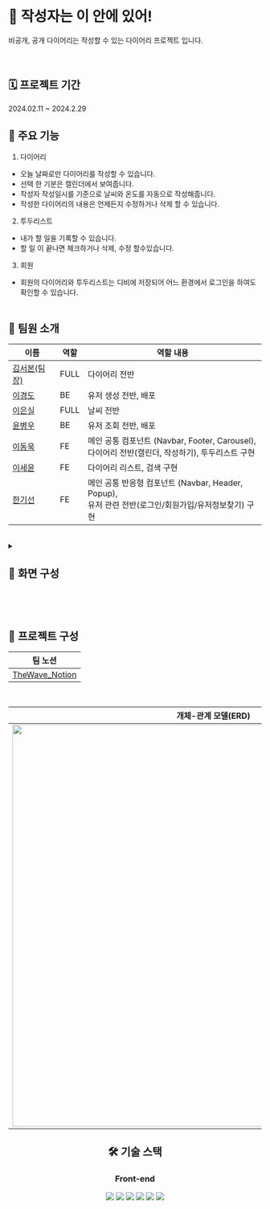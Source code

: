 #  📒 작성자는 이 안에 있어!

비공개, 공개 다이어리는 작성할 수 있는 다이어리 프로젝트 입니다.<br />
<br /><br />

## 🗓️ 프로젝트 기간

2024.02.11 ~ 2024.2.29


## 📌 주요 기능

1. 다이어리

- 오늘 날짜로만 다이어리를 작성할 수 있습니다. <br />
- 선택 한 기분은 캘린더에서 보여줍니다. <br />
- 작성자 작성일시를 기준으로 날씨와 온도를 자동으로 작성해줍니다. <br />
- 작성한 다이어리의 내용은 언제든지 수정하거나 삭제 할 수 있습니다. <br />

2. 투두리스트

- 내가 할 일을 기록할 수 있습니다. <br />
- 할 일 이 끝나면 체크하거나 삭제, 수정 할수있습니다. <br />


3. 회원

- 회원의 다이어리와 투두리스트는 디비에 저장되어 어느 환경에서 로그인을 하여도 확인할 수 있습니다.  <br />
  <br />

## 👥 팀원 소개

<div align=center >

| 이름 | 역할 | 역할 내용 |
| --- | --- | --- |
| [김서본(팀장)](https://github.com/seobon/) | FULL | 다이어리 전반 |
| [이경도](https://github.com/leekyoungdo) | BE | 유저 생성 전반, 배포 |
| [이은실](https://github.com/HeySiriLee) | FULL | 날씨 전반 |
| [윤병우](https://github.com/yoonbung12) | BE | 유저 조회 전반, 배포 |
| [이동욱](https://github.com/ldw0123) | FE | 메인 공통 컴포넌트 (Navbar, Footer, Carousel), <br /> 다이어리 전반(캘린더, 작성하기), 투두리스트 구현|
| [이세윤](https://github.com/ErrorMonkey) | FE | 다이어리 리스트, 검색 구현 |
| [한기선](https://github.com/kihet77) | FE | 메인 공통 반응형 컴포넌트 (Navbar, Header, Popup), <br /> 유저 관련 전반(로그인/회원가입/유저정보찾기) 구현 |

</div>


<br />

<details>
<summary>
    
## 📌 화면 구성

</summary>

<div align=center >

| 회원/비회원 서비스 | 
| :---: |
| <img src="https://github.com/9walnut/TheWave/assets/144768130/4beeb8e0-1ca9-47d4-b5c6-55c2d8e77baf" width="750"> |
| 홈페이지 메인 |
| <img src="https://github.com/9walnut/TheWave/assets/144768130/a2e1eb43-0e3c-40a0-bcae-33211b4f3cd7" width="750"> |
| 로그인 페이지 |
| <img src="https://github.com/9walnut/TheWave/assets/144768130/b0a3bcae-ce62-42a3-b795-4e95d07e483a" width="750"> |
| 회원 가입 |
| <img src="https://github.com/9walnut/TheWave/assets/144768130/167cc85c-f8ce-45c6-b8c3-c71730510d1c" width="750"> |
| 회원 정보 수정 |


---

| 관리자 서비스 |
| :---: |
| <img src="https://github.com/9walnut/TheWave/assets/144768130/01365fa8-feca-4fa8-b0e3-7fa3ed7beff5" width="750"> |
| 어드민 페이지 메인 |
| <img src="https://github.com/9walnut/TheWave/assets/144768130/8ccc1488-4329-4aa8-9d5f-9edbf8d87e2c" width="750"> |
| 상품 등록 |
| <img src="https://github.com/9walnut/TheWave/assets/144768130/d1e718cb-9ae1-4b3f-848f-2d0f04faf3b8" width="750"> |
| 회원 관리 |
| <img src="https://github.com/9walnut/TheWave/assets/144768130/516f2529-1961-4f50-82ea-e186b18095ad" width="750"> |
| 거래 내역 관리 |

</details>

</div>

<br /><br />

## 📌 프로젝트 구성

<div align=center> 

</div>

<div align=center> 

| **팀 노션** |
| :----------: |
| [TheWave_Notion](https://www.notion.so/2-497aee7da76c44349b490e628b98f318?pvs=4) |

</div>
<br />
<div align=center> 
  
| **개체-관계 모델(ERD)** |
| :----------: |
| <img src='https://github.com/9walnut/TheWave/assets/GIT/' width="800" /> |



## 🛠️ 기술 스택

### Front-end

<img src="https://img.shields.io/badge/html5-E34F26?style=for-the-badge&logo=html5&logoColor=white" /> <img src="https://img.shields.io/badge/css-1572B6?style=for-the-badge&logo=css3&logoColor=white" /> <img src="https://img.shields.io/badge/react-61DAFB?style=for-the-badge&logo=react&logoColor=black" /> <img src="https://img.shields.io/badge/javascript-F7DF1E?style=for-the-badge&logo=javascript&logoColor=black" /> <img src="https://img.shields.io/badge/tailwind-#06B6D4?style=for-the-badge&logo=tailwind&logoColor=black" /> <img src="https://img.shields.io/badge/axios-5A29E4?style=for-the-badge&logo=axios&logoColor=black" />
<br />
